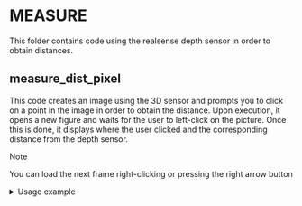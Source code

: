 # MEASURE
This folder contains code using the realsense depth sensor in order to obtain distances.

## measure_dist_pixel
This code creates an image using the 3D sensor and prompts you to click on a point in the image in order to obtain the distance. 
Upon execution, it opens a new figure and waits for the user to left-click on the picture. Once this is done, it displays where the user clicked and the corresponding distance from the depth sensor. 

> [!NOTE]
> You can load the next frame right-clicking or pressing the right arrow button

<details>

<summary>Usage example</summary>

### Usage example
<div align="center">
    <img height="60%" width="60%" alt="Image from matlab" src="/../main/mahel/img/img1.png?raw=true">
</div>
As it can be seen in the previous picture, the camera detects the changes of depth depending on the point chosen. 
The following configuration was used:
<div align="center">
    <img height="60%" width="60%" alt="Realsense config" src="/../main/mahel/img/img2.JPEG?raw=true">
</div>

> [!WARNING]
> The distance shown can be incorrect due to distorsion

</details>
